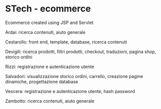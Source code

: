 # STech - ecommerce

Ecommerce created using JSP and Servlet

Ardai: ricerca contenuti, aiuto generale

Cestarollo: front end, template, database, ricerca contenuti

Devigili: ricerca prodotti, filtri prodotti, checkout, traduzioni, pagina shop, storico ordini

Rizzi: registrazione e autenticazione utente

Salvadori: visualizzazione storico ordini, carrello, creazione pagine dinamiche, progettazione database

Vescera: registrazione e autenticazione utente, hash password

Zambotto: ricerca contenuti, aiuto generale

